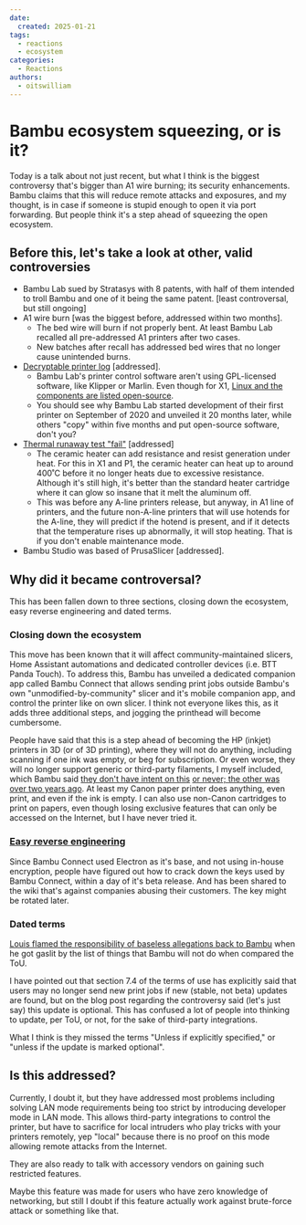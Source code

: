 ```yaml
---
date:
  created: 2025-01-21
tags:
  - reactions
  - ecosystem
categories:
  - Reactions
authors:
  - oitswilliam
---
```


# Bambu ecosystem squeezing, or is it?

Today is a talk about not just recent, but what I think is the biggest controversy that's bigger than A1 wire burning; its security enhancements. Bambu claims that this will reduce remote attacks and exposures, and my thought, is in case if someone is stupid enough to open it via port forwarding. But people think it's a step ahead of squeezing the open ecosystem.

## Before this, let's take a look at other, valid controversies

* Bambu Lab sued by Stratasys with 8 patents, with half of them intended to troll Bambu and one of it being the same patent. [least controversal, but still ongoing]
* A1 wire burn [was the biggest before, addressed within two months].
    * The bed wire will burn if not properly bent. At least Bambu Lab recalled all pre-addressed A1 printers after two cases.
    * New batches after recall has addressed bed wires that no longer cause unintended burns.
* [Decryptable printer log](https://www.youtube.com/watch?v=f-IjIs4YA-4) [addressed].
    * Bambu Lab's printer control software aren't using GPL-licensed software, like Klipper or Marlin. Even though for X1, [Linux and the components are listed open-source](https://wiki.bambulab.com/en/knowledge-sharing/open-source-software).
    * You should see why Bambu Lab started development of their first printer on September of 2020 and unveiled it 20 months later, while others "copy" within five months and put open-source software, don't you?
* [Thermal runaway test "fail"](https://www.youtube.com/watch?v=6hS2dQX_RM4) [addressed]
    * The ceramic heater can add resistance and resist generation under heat. For this in X1 and P1, the ceramic heater can heat up to around 400˚C before it no longer heats due to excessive resistance. Although it's still high, it's better than the standard heater cartridge where it can glow so insane that it melt the aluminum off.
    * This was before any A-line printers release, but anyway, in A1 line of printers, and the future non-A-line printers that will use hotends for the A-line, they will predict if the hotend is present, and if it detects that the temperature rises up abnormally, it will stop heating. That is if you don't enable maintenance mode.
* Bambu Studio was based of PrusaSlicer [addressed].

## Why did it became controversal?

This has been fallen down to three sections, closing down the ecosystem, easy reverse engineering and dated terms.

### Closing down the ecosystem

This move has been known that it will affect community-maintained slicers, Home Assistant automations and dedicated controller devices (i.e. BTT Panda Touch). To address this, Bambu has unveiled a dedicated companion app called Bambu Connect that allows sending print jobs outside Bambu's own "unmodified-by-community" slicer and it's mobile companion app, and control the printer like on own slicer. I think not everyone likes this, as it adds three additional steps, and jogging the printhead will become cumbersome.

People have said that this is a step ahead of becoming the HP (inkjet) printers in 3D (or of 3D printing), where they will not do anything, including scanning if one ink was empty, or beg for subscription. Or even worse, they will no longer support generic or third-party filaments, I myself included, which Bambu said [they don't have intent on this](https://blog.bambulab.com/updates-and-third-party-integration-with-bambu-connect/) [or never; the other was over two years ago](https://blog.bambulab.com/to-open-or-not-to-open-that-is-the-question/). At least my Canon paper printer does anything, even print, and even if the ink is empty. I can also use non-Canon cartridges to print on papers, even though losing exclusive features that can only be accessed on the Internet, but I have never tried it.

### [Easy reverse engineering](https://wiki.rossmanngroup.com/index.php?title=Bambu_Lab_Authorization_Control_System)

Since Bambu Connect used Electron as it's base, and not using in-house encryption, people have figured out how to crack down the keys used by Bambu Connect, within a day of it's beta release. And has been shared to the wiki that's against companies abusing their customers. The key might be rotated later.

### Dated terms

[Louis flamed the responsibility of baseless allegations back to Bambu](https://www.youtube.com/watch?v=W6MybDJfmmY) when he got gaslit by the list of things that Bambu will not do when compared the ToU.

I have pointed out that section 7.4 of the terms of use has explicitly said that users may no longer send new print jobs if new (stable, not beta) updates are found, but on the blog post regarding the controversy said (let's just say) this update is optional. This has confused a lot of people into thinking to update, per ToU, or not, for the sake of third-party integrations.

What I think is they missed the terms "Unless if explicitly specified," or "unless if the update is marked optional".

## Is this addressed?

Currently, I doubt it, but they have addressed most problems including solving LAN mode requirements being too strict by introducing developer mode in LAN mode. This allows third-party integrations to control the printer, but have to sacrifice for local intruders who play tricks with your printers remotely, yep "local" because there is no proof on this mode allowing remote attacks from the Internet.

They are also ready to talk with accessory vendors on gaining such restricted features.

Maybe this feature was made for users who have zero knowledge of networking, but still I doubt if this feature actually work against brute-force attack or something like that.
